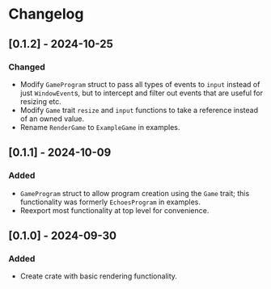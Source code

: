 # Changelog

## [0.1.2] - 2024-10-25

### Changed

- Modify `GameProgram` struct to pass all types of events to `input` instead of just `WindowEvent`s, but to intercept and filter out events that are useful for resizing etc.
- Modify `Game` trait `resize` and `input` functions to take a reference instead of an owned value.
- Rename `RenderGame` to `ExampleGame` in examples.

## [0.1.1] - 2024-10-09

### Added

- `GameProgram` struct to allow program creation using the `Game` trait; this functionality was formerly `EchoesProgram` in examples.
- Reexport most functionality at top level for convenience.

## [0.1.0] - 2024-09-30

### Added

- Create crate with basic rendering functionality.